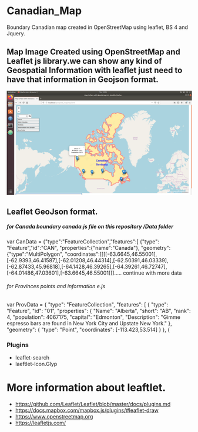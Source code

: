 # Canadian_Map
Boundary Canadian map  created in OpenStreetMap using leaflet, BS 4 and Jquery.

## Map Image Created using  OpenStreetMap and Leaflet js library.we can show any kind of Geospatial Information with leaflet just need to have that information in Geojson format.

![Image of Map](https://github.com/Canadian-Geospatial-Platform/Canadian_Map/blob/master/img/map.png)


 ## Leaflet GeoJson format.
 ##### for Canada boundary canada.js file on this repository /Data folder
 var CanData = {"type":"FeatureCollection","features":[
{"type":
"Feature","id":"CAN",
"properties":{"name":"Canada"},
"geometry":{"type":"MultiPolygon",
"coordinates":[[[[-63.6645,46.55001],[-62.9393,46.41587],[-62.01208,46.44314],[-62.50391,46.03339],[-62.87433,45.96818],[-64.1428,46.39265],[-64.39261,46.72747],[-64.01486,47.03601],[-63.6645,46.55001]]]..... continue with more data

###### for Provinces points and information e.js
var ProvData =   {
 "type": "FeatureCollection",
 "features": [
   {
     "type": "Feature",
     "id": "01",
     "properties": {
       "Name": "Alberta",
       "short": "AB",
       "rank": 4,
       "population": 4067175,
       "capital": "Edmonton",
       "Description": "Gimme espresso bars are found in New York City and Upstate New York."
     },
     "geometry": {
       "type": "Point",
       "coordinates": [-113.423,53.514]
     }
   },
   {
   
  ### Plugins 
  - leaflet-search
  - laeftlet-Icon.Glyp
  
 # More information about leaftlet.
 
* https://github.com/Leaflet/Leaflet/blob/master/docs/plugins.md
* https://docs.mapbox.com/mapbox.js/plugins/#leaflet-draw
* https://www.openstreetmap.org
* https://leafletjs.com/


